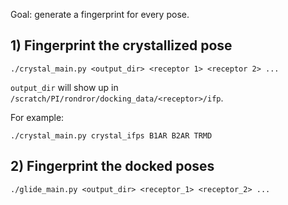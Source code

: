 Goal: generate a fingerprint for every pose.

## 1) Fingerprint the crystallized pose

`./crystal_main.py <output_dir> <receptor 1> <receptor 2> ...`

`output_dir` will show up in `/scratch/PI/rondror/docking_data/<receptor>/ifp`.

For example:

`./crystal_main.py crystal_ifps B1AR B2AR TRMD`

## 2) Fingerprint the docked poses

`./glide_main.py <output_dir> <receptor_1> <receptor_2> ...`

